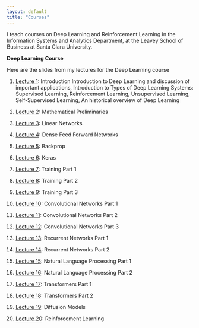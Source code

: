```yaml
---
layout: default
title: "Courses"
---
```


I teach courses on Deep Learning and Reinforcement Learning in the Information Systems and Analytics Department, at the Leavey School of
Business at Santa Clara University.

**Deep Learning Course**

Here are the slides from my lectures for the Deep Learning course

1. [Lecture 1](https://subirvarma.github.io/GeneralCognitics/Course1/Lecture1_Introduction.pdf): Introduction
Introduction to Deep Learning and discussion of important applications, Introduction to Types of Deep Learning Systems: Supervised Learning, Reinforcement Learning, Unsupervised Learning, Self-Supervised Learning, An historical overview of Deep Learning

2. [Lecture 2](https://subirvarma.github.io/GeneralCognitics/Course1/Lecture2_MathematicalPreliminaries.pdf): Mathematical Preliminaries
3. [Lecture 3](https://subirvarma.github.io/GeneralCognitics/Course1/Lecture3_LinearNetworks.pdf): Linear Networks
4. [Lecture 4](https://subirvarma.github.io/GeneralCognitics/Course1/Lecture4_DFN.pdf): Dense Feed Forward Networks
5. [Lecture 5](https://subirvarma.github.io/GeneralCognitics/Course1/Lecture5_Backprop.pdf): Backprop
6. [Lecture 6](https://subirvarma.github.io/GeneralCognitics/Course1/Lecture6_Keras.pdf): Keras
7. [Lecture 7](https://subirvarma.github.io/GeneralCognitics/Course1/Lecture7_Training1.pdf): Training Part 1
8. [Lecture 8](https://subirvarma.github.io/GeneralCognitics/Course1/Lecture8_Training2.pdf): Training Part 2
9. [Lecture 9](https://subirvarma.github.io/GeneralCognitics/Course1/Lecture9_Training3.pdf): Training Part 3
10. [Lecture 10](https://subirvarma.github.io/GeneralCognitics/Course1/Lecture10_CNN1.pdf): Convolutional Networks Part 1
11. [Lecture 11](https://subirvarma.github.io/GeneralCognitics/Course1/Lecture11_CNN2.pdf): Convolutional Networks Part 2
12. [Lecture 12](https://subirvarma.github.io/GeneralCognitics/Course1/Lecture12_CNN3.pdf): Convolutional Networks Part 3
13. [Lecture 13](https://subirvarma.github.io/GeneralCognitics/Course1/Lecture13_RNN1.pdf): Recurrent Networks Part 1
14. [Lecture 14](https://subirvarma.github.io/GeneralCognitics/Course1/Lecture14_RNN2.pdf): Recurrent Networks Part 2
15. [Lecture 15](https://subirvarma.github.io/GeneralCognitics/Course1/Lecture15_NLP1.pdf): Natural Language Processing Part 1
16. [Lecture 16](https://subirvarma.github.io/GeneralCognitics/Course1/Lecture16_NLP2.pdf): Natural Language Processing Part 2
17. [Lecture 17](https://subirvarma.github.io/GeneralCognitics/Course1/Lecture17_Transformers1.pdf): Transformers Part 1
18. [Lecture 18](https://subirvarma.github.io/GeneralCognitics/Course1/Lecture18_Transformers2.pdf): Transformers Part 2
19. [Lecture 19](https://subirvarma.github.io/GeneralCognitics/Course1/Lecture19_DiffusionModels.pdf): Diffusion Models
20. [Lecture 20](https://subirvarma.github.io/GeneralCognitics/Course1/Lecture20_ReinforcementLearning.pdf): Reinforcement Learning
